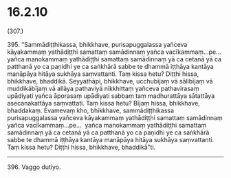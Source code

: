 

# 16.2.10



(307.)

395\. “Sammādiṭṭhikassa, bhikkhave, purisapuggalassa yañceva kāyakammaṃ yathādiṭṭhi samattaṃ samādinnaṃ yañca vacīkammaṃ…pe…  yañca manokammaṃ yathādiṭṭhi samattaṃ samādinnaṃ yā ca cetanā yā ca patthanā yo ca paṇidhi ye ca saṅkhārā sabbe te dhammā iṭṭhāya kantāya manāpāya hitāya sukhāya saṃvattanti. Taṃ kissa hetu? Diṭṭhi hissa, bhikkhave, bhaddikā. Seyyathāpi, bhikkhave, ucchubījaṃ vā sālibījaṃ vā muddikābījaṃ vā allāya pathaviyā nikkhittaṃ yañceva pathavirasaṃ upādiyati yañca āporasaṃ upādiyati sabbaṃ taṃ madhurattāya sātattāya asecanakattāya saṃvattati. Taṃ kissa hetu? Bījaṃ hissa, bhikkhave, bhaddakaṃ. Evamevaṃ kho, bhikkhave, sammādiṭṭhikassa purisapuggalassa yañceva kāyakammaṃ yathādiṭṭhi samattaṃ samādinnaṃ yañca vacīkammaṃ…pe…  yañca manokammaṃ yathādiṭṭhi samattaṃ samādinnaṃ yā ca cetanā yā ca patthanā yo ca paṇidhi ye ca saṅkhārā sabbe te dhammā iṭṭhāya kantāya manāpāya hitāya sukhāya saṃvattanti. Taṃ kissa hetu? Diṭṭhi hissa, bhikkhave, bhaddikā”ti.

---

396\. Vaggo dutiyo.





